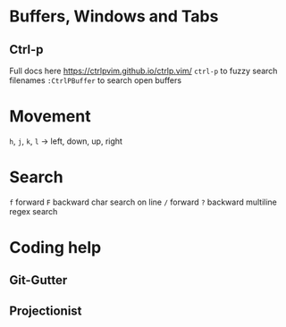 # Buffers, Windows and Tabs

## Ctrl-p
Full docs here <https://ctrlpvim.github.io/ctrlp.vim/>
`ctrl-p` to fuzzy search filenames
`:CtrlPBuffer` to search open buffers

# Movement
`h`, `j`, `k`, `l` -> left, down, up, right

# Search
`f` forward `F` backward char search on line
`/` forward `?` backward multiline regex search

# Coding help
## Git-Gutter
## Projectionist
